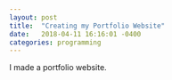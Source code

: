 ```yaml
---
layout: post
title:  "Creating my Portfolio Website"
date:   2018-04-11 16:16:01 -0400
categories: programming
---
```


I made a portfolio website.
